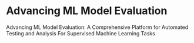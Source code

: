 # Advancing ML Model Evaluation
Advancing ML Model Evaluation: A Comprehensive Platform for Automated Testing and Analysis For Supervised Machine Learning Tasks
